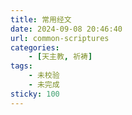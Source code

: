 ```yaml
---
title: 常用经文
date: 2024-09-08 20:46:40
url: common-scriptures
categories:
    - [天主教, 祈祷]
tags:
    - 未校验
    - 未完成
sticky: 100
---
```

